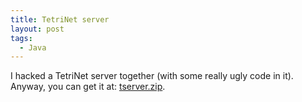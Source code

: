 ```yaml
---
title: TetriNet server
layout: post
tags:
  - Java
---
```

I hacked a TetriNet server together (with some really ugly code in it). Anyway, you can get it at: [tserver.zip](http://www.timvw.be/wp-content/code/java/tserver.zip).
